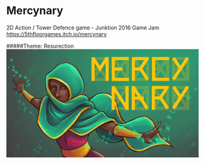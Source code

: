 # Mercynary
2D Action / Tower Defence game - Junktion 2016 Game Jam
https://5thfloorgames.itch.io/mercynary

#####Theme: Resurection
![mercynary](mercynary.png)